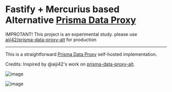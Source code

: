 # Fastify + Mercurius based Alternative [Prisma Data Proxy](https://www.prisma.io/docs/concepts/data-platform/data-proxy)

IMPROTANT! This project is an experimental study.
please use [aiji42/prisma-data-proxy-alt](https://github.com/aiji42/prisma-data-proxy-alt) for production

---

This is a straightforward [Prisma Data Proxy](https://www.prisma.io/docs/concepts/data-platform/data-proxy) self-hosted implementation.

Credits: Inspired by @aiji42's work on [prisma-data-proxy-alt](https://github.com/aiji42/prisma-data-proxy-alt).

![image](https://user-images.githubusercontent.com/1294640/188299217-77ea1700-b06e-44b3-9f09-20e646b985ba.png)

![image](https://user-images.githubusercontent.com/1294640/188298885-38c89939-1c0e-4b6c-b8e6-7f6cbbc1f321.png)
